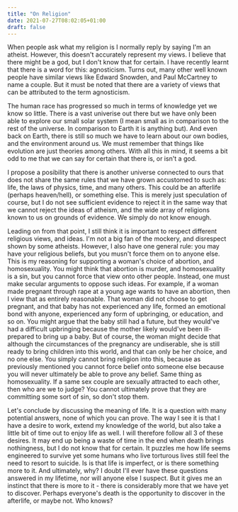 ```yaml
---
title: "On Religion"
date: 2021-07-27T08:02:05+01:00
draft: false
---
```


When people ask what my religion is I normally reply by saying I'm an atheist. However, this doesn't accurately represent my views. I believe that there might be a god, but I don't know that for certain. I have recently learnt that there is a word for this: agnosticism. Turns out, many other well known people have similar views like Edward Snowden, and Paul McCartney to name a couple. But it must be noted that there are a variety of views that can be attributed to the term agnosticism.

The human race has progressed so much in terms of knowledge yet we know so little. There is a vast univerise out there but we have only been able to explore our small solar system (I mean small as in comparison to the rest of the universe. In comparison to Earth it is anything but). And even back on Earth, there is still so much we have to learn about our own bodies, and the environment around us. We must remember that things like evolution are just theories among others. With all this in mind, it seems a bit odd to me that we can say for certain that there is, or isn't a god.

I propose a posibility that there is another universe connected to ours that does not share the same rules that we have grown accustomed to such as: life, the laws of physics, time, and many others. This could be an afterlife (perhaps heaven/hell), or something else. This is merely just speculation of course, but I do not see sufficient evidence to reject it in the same way that we cannot reject the ideas of atheism, and the wide array of religions known to us on grounds of evidence. We simply do not know enough.

Leading on from that point, I still think it is important to respect different religious views, and ideas. I'm not a big fan of the mockery, and disrespect shown by some atheists. However, I also have one general rule: you may have your religious beliefs, but you musn't force them on to anyone else. This is my reasoning for supporting a woman's choice of abortion, and homosexuality. You might think that abortion is murder, and homosexuality is a sin, but you cannot force that view onto other people. Instead, one must make secular arguments to oppose such ideas. For example, if a woman made pregnant through rape at a young age wants to have an abortion, then I view that as entirely reasonable. That woman did not choose to get pregnant, and that baby has not experienced any life, formed an emotional bond with anyone, experienced any form of upbringing, or education, and so on. You might argue that the baby still had a future, but they would've had a difficult upbringing because the mother likely would've been ill-prepared to bring up a baby. But of course, the woman might decide that although the circumstances of the pregnancy are undiserable, she is still ready to bring children into this world, and that can only be her choice, and no one else. You simply cannot bring religion into this, because as previously mentioned you cannot force belief onto someone else because you will never ultimately be able to prove any belief. Same thing as homosexuality. If a same sex couple are sexually attracted to each other, then who are we to judge? You cannot ultimately prove that they are committing some sort of sin, so don't stop them.

Let's conclude by discussing the meaning of life. It is a question with many potential answers, none of which you can prove. The way I see it is that I have a desire to work, extend my knowledge of the world, but also take a little bit of time out to enjoy life as well. I will therefore follow all 3 of these desires. It may end up being a waste of time in the end when death brings nothingness, but I do not know that for certain. It puzzles me how life seems engineered to survive yet some humans who live torturous lives still feel the need to resort to suicide. Is is that life is imperfect, or is there something more to it. And ultimately, why? I doubt I'll ever have these questions answered in my lifetime, nor will anyone else I suspect. But it gives me an instinct that there is more to it - there is considerably more that we have yet to discover. Perhaps everyone's death is the opportunity to discover in the afterlife, or maybe not. Who knows?
